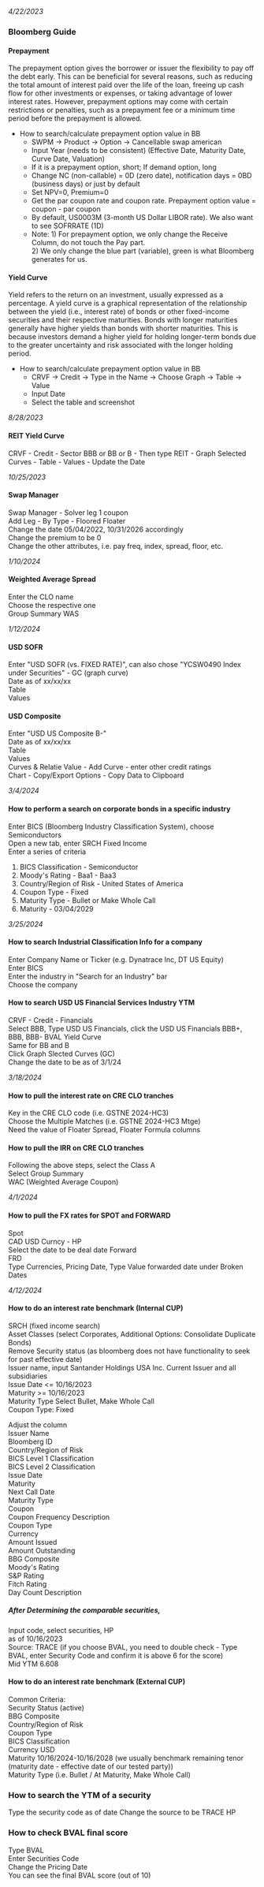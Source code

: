 *4/22/2023*
### Bloomberg Guide
#### Prepayment <br/>
The prepayment option gives the borrower or issuer the flexibility to pay off the debt early. This can be beneficial for several reasons, such as reducing the total amount of interest paid over the life of the loan, freeing up cash flow for other investments or expenses, or taking advantage of lower interest rates. However, prepayment options may come with certain restrictions or penalties, such as a prepayment fee or a minimum time period before the prepayment is allowed. <br/>
* How to search/calculate prepayment option value in BB
  - SWPM &#8594; Product &#8594; Option &#8594; Cancellable swap american
  - Input Year (needs to be consistent) (Effective Date, Maturity Date, Curve Date, Valuation) 
  - If it is a prepayment option, short; If demand option, long
  - Change NC (non-callable) = 0D (zero date), notification days = 0BD (business days) or just by default
  - Set NPV=0, Premium=0
  - Get the par coupon rate and coupon rate. Prepayment option value = coupon - par coupon
  - By default, US0003M (3-month US Dollar LIBOR rate). We also want to see SOFRRATE (1D)
  - Note: 1) For prepayment option, we only change the Receive Column, do not touch the Pay part. <br/>
          2) We only change the blue part (variable), green is what Bloomberg generates for us.


#### Yield Curve <br/>
Yield refers to the return on an investment, usually expressed as a percentage. A yield curve is a graphical representation of the relationship between the yield (i.e., interest rate) of bonds or other fixed-income securities and their respective maturities. Bonds with longer maturities generally have higher yields than bonds with shorter maturities. This is because investors demand a higher yield for holding longer-term bonds due to the greater uncertainty and risk associated with the longer holding period. <br/>
* How to search/calculate prepayment option value in BB
  - CRVF &#8594; Credit &#8594; Type in the Name &#8594; Choose Graph &#8594; Table &#8594; Value
  - Input Date
  - Select the table and screenshot
 
*8/28/2023*
#### REIT Yield Curve <br/>
CRVF - Credit - Sector BBB or BB or B - Then type REIT - Graph Selected Curves - Table - Values - Update the Date

*10/25/2023*
#### Swap Manager <br/>
Swap Manager - Solver leg 1 coupon <br/>
Add Leg - By Type - Floored Floater <br/>
Change the date 05/04/2022, 10/31/2026 accordingly <br/>
Change the premium to be 0 <br/>
Change the other attributes, i.e. pay freq, index, spread, floor, etc. <br/>

*1/10/2024*
#### Weighted Average Spread <br/>
Enter the CLO name <br/>
Choose the respective one <br/>
Group Summary
WAS 

*1/12/2024*
#### USD SOFR <br/>
Enter "USD SOFR (vs. FIXED RATE)", can also chose "YCSW0490 Index under Securities" - GC (graph curve) <br/>
Date as of xx/xx/xx <br/>
Table <br/>
Values

#### USD Composite <br/>
Enter "USD US Composite B-" <br/>
Date as of xx/xx/xx <br/>
Table <br/>
Values <br/>
Curves & Relatie Value - Add Curve - enter other credit ratings <br/>
Chart - Copy/Export Options - Copy Data to Clipboard


*3/4/2024*
#### How to perform a search on corporate bonds in a specific industry
Enter BICS (Bloomberg Industry Classification System), choose Semiconductors <br/>
Open a new tab, enter SRCH Fixed Income <br/>
Enter a series of criteria <br/>
1. BICS Classification - Semiconductor <br/>
2. Moody's Rating - Baa1 - Baa3 <br/>
3. Country/Region of Risk - United States of America <br/>
4. Coupon Type - Fixed <br/>
5. Maturity Type - Bullet or Make Whole Call <br/>
6. Maturity - 03/04/2029

*3/25/2024*
#### How to search Industrial Classification Info for a company
Enter Company Name or Ticker (e.g. Dynatrace Inc, DT US Equity) <br/>
Enter BICS <br/>
Enter the industry in "Search for an Industry" bar <br/>
Choose the company

#### How to search USD US Financial Services Industry YTM 
CRVF - Credit - Financials <br/>
Select BBB, Type USD US Financials, click the USD US Financials BBB+, BBB, BBB- BVAL Yield Curve <br/>
Same for BB and B <br/>
Click Graph Slected Curves (GC) <br/>
Change the date to be as of 3/1/24


*3/18/2024*
#### How to pull the interest rate on CRE CLO tranches
Key in the CRE CLO code (i.e. GSTNE 2024-HC3) <br/>
Choose the Multiple Matches (i.e. GSTNE 2024-HC3 Mtge) <br/>
Need the value of Floater Spread, Floater Formula columns

#### How to pull the IRR on CRE CLO tranches
Following the above steps, select the Class A <br/>
Select Group Summary <br/>
WAC (Weighted Average Coupon)

*4/1/2024*
#### How to pull the FX rates for SPOT and FORWARD
Spot <br/>
CAD USD Curncy - HP <br/>
Select the date to be deal date
Forward <br/>
FRD <br/>
Type Currencies, Pricing Date, Type Value forwarded date under Broken Dates

*4/12/2024*
#### How to do an interest rate benchmark (Internal CUP)
SRCH (fixed income search) <br/>
Asset Classes (select Corporates, Additional Options: Consolidate Duplicate Bonds) <br/>
Remove Security status (as bloomberg does not have functionality to seek for past effective date) <br/>
Issuer name, input Santander Holdings USA Inc. Current Issuer and all subsidiaries <br/>
Issue Date <= 10/16/2023 <br/>
Maturity >= 10/16/2023 <br/>
Maturity Type Select Bullet, Make Whole Call <br/>
Coupon Type: Fixed <br/>

Adjust the column <br/>
Issuer Name <br/>
Bloomberg ID <br/>
Country/Region of Risk <br/>
BICS Level 1 Classification <br/>
BICS Level 2 Classification <br/>
Issue Date <br/>
Maturity <br/>
Next Call Date <br/>
Maturity Type <br/>
Coupon <br/>
Coupon Frequency Description <br/>
Coupon Type <br/>
Currency <br/>
Amount Issued <br/>
Amount Outstanding <br/>
BBG Composite <br/>
Moody's Rating <br/>
S&P Rating <br/>
Fitch Rating <br/>
Day Count Description <br/>

##### After Determining the comparable securities, <br/>

Input code, select securities, HP <br/>
as of 10/16/2023 <br/>
Source: TRACE (if you choose BVAL, you need to double check - Type BVAL, enter Security Code and confirm it is above 6 for the score) <br/>
Mid YTM 6.608

#### How to do an interest rate benchmark (External CUP)
Common Criteria: <br/>
Security Status (active) <br/>
BBG Composite <br/>
Country/Region of Risk <br/>
Coupon Type <br/>
BICS Classification <br/>
Currency USD <br/>
Maturity 10/16/2024-10/16/2028 (we usually benchmark remaining tenor (maturity date - effective date of our tested party)) <br/>
Maturity Type (i.e. Bullet / At Maturity, Make Whole Call)

### How to search the YTM of a security
Type the security code
as of date
Change the source to be TRACE
HP

### How to check BVAL final score
Type BVAL <br/>
Enter Securities Code <br/>
Change the Pricing Date <br/>
You can see the final BVAL score (out of 10)

